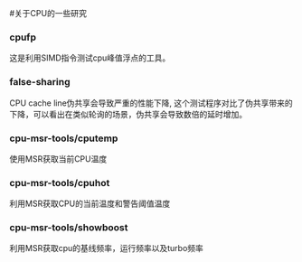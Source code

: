#关于CPU的一些研究

### cpufp

这是利用SIMD指令测试cpu峰值浮点的工具。

### false-sharing
CPU cache line伪共享会导致严重的性能下降, 这个测试程序对比了伪共享带来的下降，可以看出在类似轮询的场景，伪共享会导致数倍的延时增加。

### cpu-msr-tools/cputemp
使用MSR获取当前CPU温度

### cpu-msr-tools/cpuhot
利用MSR获取CPU的当前温度和警告阈值温度

### cpu-msr-tools/showboost
利用MSR获取cpu的基线频率，运行频率以及turbo频率
